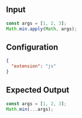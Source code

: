 
## Input
```javascript input
const args = [1, 2, 3];
Math.min.apply(Math, args);
```

## Configuration
```json configuration
{
  "extension": "js"
}
```

## Expected Output
```javascript expected output
const args = [1, 2, 3];
Math.min(...args);
```
